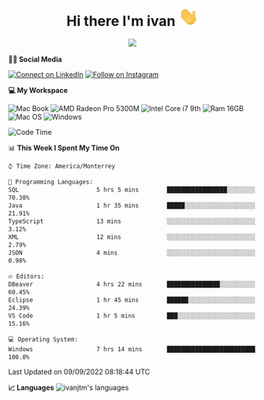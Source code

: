 <h1 align="center">Hi there I'm ivan <img src="https://raw.githubusercontent.com/ABSphreak/ABSphreak/master/gifs/Hi.gif" width="40px" /></h1>
<div align="center">
<img src="http://github-readme-streak-stats.herokuapp.com?user=ivanjtm&hide_border=true&background=00000000&border=FFFFFF00&sideNums=A8A8A8&sideLabels=A8A8A8&currStreakNum=FFC93C&dates=A8A8A8)](https://git.io/streak-stats"/>
</div>

**👦🏻 Social Media**

[![Connect on LinkedIn](https://img.shields.io/badge/LinkedIn-%230077B5.svg?&style=flat-square&logo=linkedin&logoColor=white)](https://www.linkedin.com/in/ivanjtm)
[![Follow on Instagram](https://img.shields.io/badge/Instagram-E4405F?style=flat-square&logo=instagram&logoColor=white)](https://www.instagram.com/ivanjtm)

**💻 My Workspace**

![Mac Book](https://img.shields.io/badge/Apple-MacBook_Pro_2019-999999?style=flat-square&logo=apple&logoColor=white)
![AMD Radeon Pro 5300M](https://img.shields.io/badge/AMD-Radeon_Pro_5300M-ED1C24?style=flat-square&logo=amd&logoColor=white)
![Intel Core i7 9th](https://img.shields.io/badge/Intel-Core_i7_9th-0071C5?style=flat-square&logo=intel&logoColor=white)
![Ram 16GB](https://img.shields.io/badge/RAM-16GB-230071C5?style=flat-square&logoColor=white)
![Mac OS](https://img.shields.io/badge/Mac%20OS-000000?style=flat-square&logo=apple&logoColor=white)
![Windows](https://img.shields.io/badge/Windows-0078D6?style=flat-square&logo=windows&logoColor=white)


<!--START_SECTION:waka-->
![Code Time](http://img.shields.io/badge/Code%20Time-703%20hrs%2012%20mins-blue)

📊 **This Week I Spent My Time On** 

```text
⌚︎ Time Zone: America/Monterrey

💬 Programming Languages: 
SQL                      5 hrs 5 mins        █████████████████░░░░░░░░   70.38% 
Java                     1 hr 35 mins        █████░░░░░░░░░░░░░░░░░░░░   21.91% 
TypeScript               13 mins             ░░░░░░░░░░░░░░░░░░░░░░░░░   3.12% 
XML                      12 mins             ░░░░░░░░░░░░░░░░░░░░░░░░░   2.79% 
JSON                     4 mins              ░░░░░░░░░░░░░░░░░░░░░░░░░   0.98%

🔥 Editors: 
DBeaver                  4 hrs 22 mins       ███████████████░░░░░░░░░░   60.45% 
Eclipse                  1 hr 45 mins        ██████░░░░░░░░░░░░░░░░░░░   24.39% 
VS Code                  1 hr 5 mins         ███░░░░░░░░░░░░░░░░░░░░░░   15.16%

💻 Operating System: 
Windows                  7 hrs 14 mins       █████████████████████████   100.0%

```


 Last Updated on 09/09/2022 08:18:44 UTC
<!--END_SECTION:waka-->
**📈 Languages**
 ![ivanjtm's languages](https://wakatime.com/share/@ivanjtm/a32f83c6-d0c9-49a4-a5ae-d0440b950377.svg)
